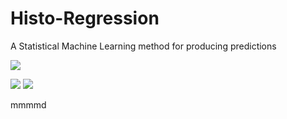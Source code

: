 # Histo-Regression
A Statistical Machine Learning method for producing predictions

<img src="https://render.githubusercontent.com/render/math?math=\begin{cases}
  1&\text{if $n=0$}\\
  |C_{n-1}| \times 2&\text{otherwise}
\end{cases}">

<img src="https://render.githubusercontent.com/render/math?math=\begin{cases} 1 & a\\ 2 & b\end{cases}">

<img src="https://render.githubusercontent.com/render/math?math=\begin{cases} T_{Y\in C_{1}}(Y)&X\in C_{1}\\T_{Y\in C_{2}}(Y)&X\in C_{2}\\...&...\\T_{Y\in C_{i}}(Y)&X\in C_{i}\\...&...\\T_{Y\in C_{k}}(Y)&X\in C_{k}\end{cases}">


mmmmd
